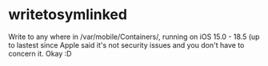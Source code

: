 # writetosymlinked
Write to any where in /var/mobile/Containers/, running on iOS 15.0 - 18.5 (up to lastest since Apple said it's not security issues and you don't have to concern it. Okay :D
